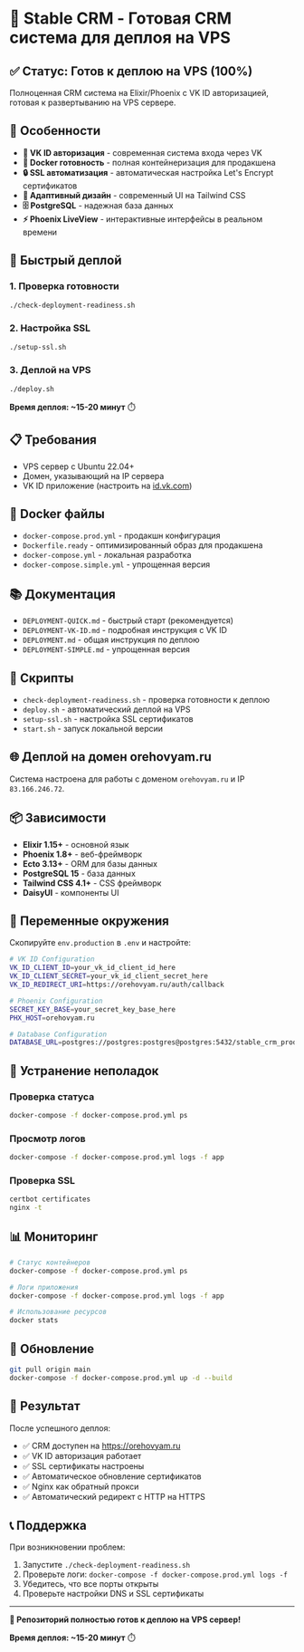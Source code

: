 # 🚀 Stable CRM - Готовая CRM система для деплоя на VPS

## ✅ Статус: Готов к деплою на VPS (100%)

Полноценная CRM система на Elixir/Phoenix с VK ID авторизацией, готовая к развертыванию на VPS сервере.

## 🎯 Особенности

- **🔐 VK ID авторизация** - современная система входа через VK
- **🐳 Docker готовность** - полная контейнеризация для продакшена
- **🔒 SSL автоматизация** - автоматическая настройка Let's Encrypt сертификатов
- **📱 Адаптивный дизайн** - современный UI на Tailwind CSS
- **🗄️ PostgreSQL** - надежная база данных
- **⚡ Phoenix LiveView** - интерактивные интерфейсы в реальном времени

## 🚀 Быстрый деплой

### 1. Проверка готовности
```bash
./check-deployment-readiness.sh
```

### 2. Настройка SSL
```bash
./setup-ssl.sh
```

### 3. Деплой на VPS
```bash
./deploy.sh
```

**Время деплоя: ~15-20 минут** ⏱️

## 📋 Требования

- VPS сервер с Ubuntu 22.04+
- Домен, указывающий на IP сервера
- VK ID приложение (настроить на [id.vk.com](https://id.vk.com))

## 🐳 Docker файлы

- `docker-compose.prod.yml` - продакшн конфигурация
- `Dockerfile.ready` - оптимизированный образ для продакшена
- `docker-compose.yml` - локальная разработка
- `docker-compose.simple.yml` - упрощенная версия

## 📚 Документация

- `DEPLOYMENT-QUICK.md` - быстрый старт (рекомендуется)
- `DEPLOYMENT-VK-ID.md` - подробная инструкция с VK ID
- `DEPLOYMENT.md` - общая инструкция по деплою
- `DEPLOYMENT-SIMPLE.md` - упрощенная версия

## 🔧 Скрипты

- `check-deployment-readiness.sh` - проверка готовности к деплою
- `deploy.sh` - автоматический деплой на VPS
- `setup-ssl.sh` - настройка SSL сертификатов
- `start.sh` - запуск локальной версии

## 🌐 Деплой на домен orehovyam.ru

Система настроена для работы с доменом `orehovyam.ru` и IP `83.166.246.72`.

## 📦 Зависимости

- **Elixir 1.15+** - основной язык
- **Phoenix 1.8+** - веб-фреймворк
- **Ecto 3.13+** - ORM для базы данных
- **PostgreSQL 15** - база данных
- **Tailwind CSS 4.1+** - CSS фреймворк
- **DaisyUI** - компоненты UI

## 🔐 Переменные окружения

Скопируйте `env.production` в `.env` и настройте:

```bash
# VK ID Configuration
VK_ID_CLIENT_ID=your_vk_id_client_id_here
VK_ID_CLIENT_SECRET=your_vk_id_client_secret_here
VK_ID_REDIRECT_URI=https://orehovyam.ru/auth/callback

# Phoenix Configuration
SECRET_KEY_BASE=your_secret_key_base_here
PHX_HOST=orehovyam.ru

# Database Configuration
DATABASE_URL=postgres://postgres:postgres@postgres:5432/stable_crm_prod
```

## 🚨 Устранение неполадок

### Проверка статуса
```bash
docker-compose -f docker-compose.prod.yml ps
```

### Просмотр логов
```bash
docker-compose -f docker-compose.prod.yml logs -f app
```

### Проверка SSL
```bash
certbot certificates
nginx -t
```

## 📊 Мониторинг

```bash
# Статус контейнеров
docker-compose -f docker-compose.prod.yml ps

# Логи приложения
docker-compose -f docker-compose.prod.yml logs -f app

# Использование ресурсов
docker stats
```

## 🔄 Обновление

```bash
git pull origin main
docker-compose -f docker-compose.prod.yml up -d --build
```

## 🎉 Результат

После успешного деплоя:
- ✅ CRM доступен на https://orehovyam.ru
- ✅ VK ID авторизация работает
- ✅ SSL сертификаты настроены
- ✅ Автоматическое обновление сертификатов
- ✅ Nginx как обратный прокси
- ✅ Автоматический редирект с HTTP на HTTPS

## 📞 Поддержка

При возникновении проблем:
1. Запустите `./check-deployment-readiness.sh`
2. Проверьте логи: `docker-compose -f docker-compose.prod.yml logs -f`
3. Убедитесь, что все порты открыты
4. Проверьте настройки DNS и SSL сертификаты

---

**🎯 Репозиторий полностью готов к деплою на VPS сервер!**

**Время деплоя: ~15-20 минут** ⏱️
